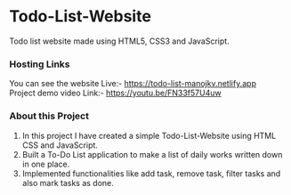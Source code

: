 # Todo-List-Website
Todo list website made using HTML5, CSS3 and JavaScript.

### Hosting Links <br>
You can see the website Live:- https://todo-list-manojkv.netlify.app <br>
Project demo video Link:- https://youtu.be/FN33f57U4uw <br>

### About this Project <br>
1. In this project I have created a simple Todo-List-Website using HTML CSS and JavaScript. <br>
2. Built a To-Do List application to make a list of daily works written down in one place. <br>
3. Implemented functionalities like add task, remove task, filter tasks and also mark tasks as done.
